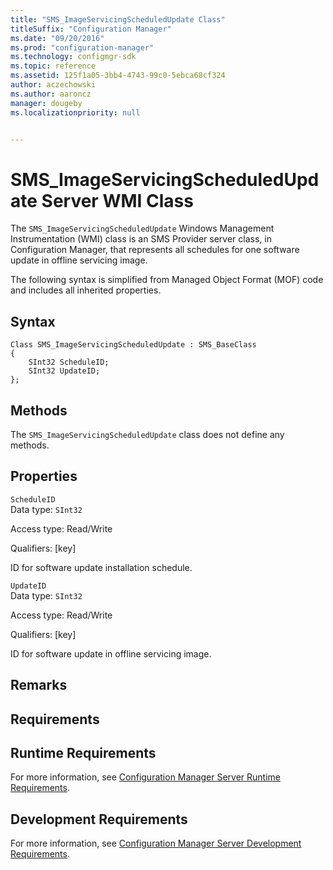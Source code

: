 ```yaml
---
title: "SMS_ImageServicingScheduledUpdate Class"
titleSuffix: "Configuration Manager"
ms.date: "09/20/2016"
ms.prod: "configuration-manager"
ms.technology: configmgr-sdk
ms.topic: reference
ms.assetid: 125f1a05-3bb4-4743-99c0-5ebca68cf324
author: aczechowski
ms.author: aaroncz
manager: dougeby
ms.localizationpriority: null


---
```

# SMS_ImageServicingScheduledUpdate Server WMI Class
The `SMS_ImageServicingScheduledUpdate` Windows Management Instrumentation (WMI) class is an SMS Provider server class, in Configuration Manager, that represents all schedules for one software update in offline servicing image.  

 The following syntax is simplified from Managed Object Format (MOF) code and includes all inherited properties.  

## Syntax  

```  
Class SMS_ImageServicingScheduledUpdate : SMS_BaseClass  
{  
    SInt32 ScheduleID;  
    SInt32 UpdateID;  
};  
```  

## Methods  
 The `SMS_ImageServicingScheduledUpdate` class does not define any methods.  

## Properties  
 `ScheduleID`  
 Data type: `SInt32`  

 Access type: Read/Write  

 Qualifiers: [key]  

 ID for software update installation schedule.  

 `UpdateID`  
 Data type: `SInt32`  

 Access type: Read/Write  

 Qualifiers: [key]  

 ID for software update in offline servicing image.  

## Remarks  

## Requirements  

## Runtime Requirements  
 For more information, see [Configuration Manager Server Runtime Requirements](../../../develop/core/reqs/server-runtime-requirements.md).  

## Development Requirements  
 For more information, see [Configuration Manager Server Development Requirements](../../../develop/core/reqs/server-development-requirements.md).

